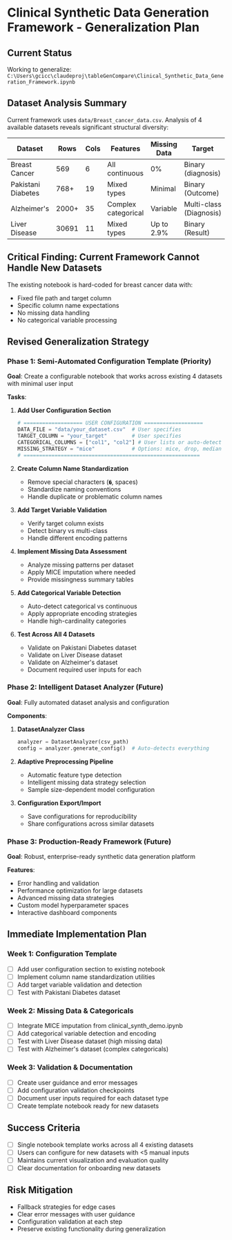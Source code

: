 # Clinical Synthetic Data Generation Framework - Generalization Plan

## Current Status
Working to generalize: `C:\Users\gcicc\claudeproj\tableGenCompare\Clinical_Synthetic_Data_Generation_Framework.ipynb`

## Dataset Analysis Summary
Current framework uses `data/Breast_cancer_data.csv`. Analysis of 4 available datasets reveals significant structural diversity:

| Dataset | Rows | Cols | Features | Missing Data | Target |
|---------|------|------|----------|--------------|---------|
| Breast Cancer | 569 | 6 | All continuous | 0% | Binary (diagnosis) |
| Pakistani Diabetes | 768+ | 19 | Mixed types | Minimal | Binary (Outcome) |
| Alzheimer's | 2000+ | 35 | Complex categorical | Variable | Multi-class (Diagnosis) |
| Liver Disease | 30691 | 11 | Mixed types | Up to 2.9% | Binary (Result) |

## Critical Finding: Current Framework Cannot Handle New Datasets
The existing notebook is hard-coded for breast cancer data with:
- Fixed file path and target column
- Specific column name expectations  
- No missing data handling
- No categorical variable processing

## Revised Generalization Strategy

### Phase 1: Semi-Automated Configuration Template (Priority)
**Goal**: Create a configurable notebook that works across existing 4 datasets with minimal user input

**Tasks**:
1. **Add User Configuration Section**
   ```python
   # =================== USER CONFIGURATION ===================
   DATA_FILE = "data/your_dataset.csv"  # User specifies
   TARGET_COLUMN = "your_target"        # User specifies  
   CATEGORICAL_COLUMNS = ["col1", "col2"] # User lists or auto-detect
   MISSING_STRATEGY = "mice"            # Options: mice, drop, median
   # =========================================================
   ```

2. **Create Column Name Standardization**
   - Remove special characters (`�`, spaces)
   - Standardize naming conventions
   - Handle duplicate or problematic column names

3. **Add Target Variable Validation**
   - Verify target column exists
   - Detect binary vs multi-class
   - Handle different encoding patterns

4. **Implement Missing Data Assessment**
   - Analyze missing patterns per dataset
   - Apply MICE imputation where needed
   - Provide missingness summary tables

5. **Add Categorical Variable Detection**
   - Auto-detect categorical vs continuous
   - Apply appropriate encoding strategies
   - Handle high-cardinality categories

6. **Test Across All 4 Datasets**
   - Validate on Pakistani Diabetes dataset
   - Validate on Liver Disease dataset  
   - Validate on Alzheimer's dataset
   - Document required user inputs for each

### Phase 2: Intelligent Dataset Analyzer (Future)
**Goal**: Fully automated dataset analysis and configuration

**Components**:
1. **DatasetAnalyzer Class**
   ```python
   analyzer = DatasetAnalyzer(csv_path)
   config = analyzer.generate_config()  # Auto-detects everything
   ```

2. **Adaptive Preprocessing Pipeline**
   - Automatic feature type detection
   - Intelligent missing data strategy selection
   - Sample size-dependent model configuration

3. **Configuration Export/Import**
   - Save configurations for reproducibility
   - Share configurations across similar datasets

### Phase 3: Production-Ready Framework (Future)
**Goal**: Robust, enterprise-ready synthetic data generation platform

**Features**:
- Error handling and validation
- Performance optimization for large datasets
- Advanced missing data strategies
- Custom model hyperparameter spaces
- Interactive dashboard components

## Immediate Implementation Plan

### Week 1: Configuration Template
- [ ] Add user configuration section to existing notebook
- [ ] Implement column name standardization utilities
- [ ] Add target variable validation and detection
- [ ] Test with Pakistani Diabetes dataset

### Week 2: Missing Data & Categoricals  
- [ ] Integrate MICE imputation from clinical_synth_demo.ipynb
- [ ] Add categorical variable detection and encoding
- [ ] Test with Liver Disease dataset (high missing data)
- [ ] Test with Alzheimer's dataset (complex categoricals)

### Week 3: Validation & Documentation
- [ ] Create user guidance and error messages
- [ ] Add configuration validation checkpoints
- [ ] Document user inputs required for each dataset type
- [ ] Create template notebook ready for new datasets

## Success Criteria
- [ ] Single notebook template works across all 4 existing datasets
- [ ] Users can configure for new datasets with <5 manual inputs
- [ ] Maintains current visualization and evaluation quality
- [ ] Clear documentation for onboarding new datasets

## Risk Mitigation
- Fallback strategies for edge cases
- Clear error messages with user guidance  
- Configuration validation at each step
- Preserve existing functionality during generalization

